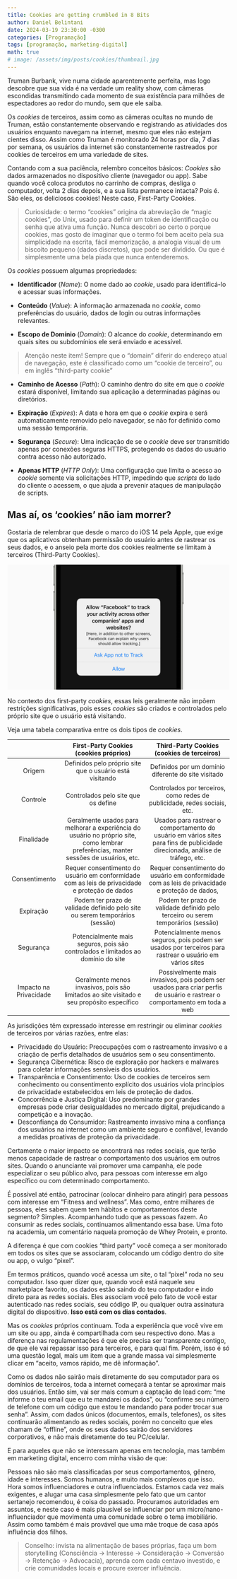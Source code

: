 ```yaml
---
title: Cookies are getting crumbled in 8 Bits
author: Daniel Belintani
date: 2024-03-19 23:30:00 -0300
categories: [Programação]
tags: [programação, marketing-digital]
math: true
# image: /assets/img/posts/cookies/thumbnail.jpg
---
```

Truman Burbank, vive numa cidade aparentemente perfeita, mas logo descobre que sua vida é na verdade um reality show, com câmeras escondidas transmitindo cada momento de sua existência para milhões de espectadores ao redor do mundo, sem que ele saiba.

Os _cookies_ de terceiros, assim como as câmeras ocultas no mundo de Truman, estão constantemente observando e registrando as atividades dos usuários enquanto navegam na internet, mesmo que eles não estejam cientes disso. Assim como Truman é monitorado 24 horas por dia, 7 dias por semana, os usuários da internet são constantemente rastreados por cookies de terceiros em uma variedade de sites.

Contando com a sua paciência, relembro conceitos básicos:
_Cookies_ são dados armazenados no dispositivo cliente (navegador ou app). Sabe quando você coloca produtos no carrinho de compras, desliga o computador, volta 2 dias depois, e a sua lista permanece intacta? Pois é. São eles, os deliciosos cookies! Neste caso, First-Party Cookies.

> Curiosidade: o termo “cookies” origina da abreviação de “magic cookies”, do Unix, usado para definir um token de identificação ou senha que ativa uma função. Nunca descobri ao certo o porque cookies, mas gosto de imaginar que o termo foi bem aceito pela sua simplicidade na escrita, fácil memorização, a analogia visual de um biscoito pequeno (dados discretos), que pode ser dividido. Ou que é simplesmente uma bela piada que nunca entenderemos.

Os _cookies_ possuem algumas propriedades:

- **Identificador** (_Name_): O nome dado ao _cookie_, usado para identificá-lo e acessar suas informações.

- **Conteúdo** (_Value_): A informação armazenada no _cookie_, como preferências do usuário, dados de login ou outras informações relevantes.

- **Escopo de Domínio** (_Domain_): O alcance do _cookie_, determinando em quais sites ou subdomínios ele será enviado e acessível.
> Atenção neste item! Sempre que o “domain” diferir do endereço atual de navegação, este é classificado como um “cookie de terceiro”, ou em inglês “third-party cookie”

- **Caminho de Acesso** (_Path_): O caminho dentro do site em que o _cookie_ estará disponível, limitando sua aplicação a determinadas páginas ou diretórios.

- **Expiração** (_Expires_): A data e hora em que o _cookie_ expira e será automaticamente removido pelo navegador, se não for definido como uma sessão temporária.

- **Segurança** (_Secure_): Uma indicação de se o _cookie_ deve ser transmitido apenas por conexões seguras HTTPS, protegendo os dados do usuário contra acesso não autorizado.

- **Apenas HTTP** (_HTTP Only_): Uma configuração que limita o acesso ao _cookie_ somente via solicitações HTTP, impedindo que _scripts_ do lado do cliente o acessem, o que ajuda a prevenir ataques de manipulação de scripts.

## Mas aí, os ‘cookies’ não iam morrer?

Gostaria de relembrar que desde o marco do iOS 14 pela Apple, que exige que os aplicativos obtenham permissão do usuário antes de rastrear os seus dados, e o anseio pela morte dos cookies realmente se limitam à terceiros (Third-Party Cookies).

![Desktop View](/assets/img/posts/cookies/img1.jpg)

No contexto dos first-party _cookies_, essas leis geralmente não impõem restrições significativas, pois esses _cookies_ são criados e controlados pelo próprio site que o usuário está visitando.

Veja uma tabela comparativa entre os dois tipos de _cookies_.


|  |                                               First-Party Cookies (cookies próprios)                                                |                                           Third-Party Cookies (cookies de terceiros)                                           |
| :---: |:-----------------------------------------------------------------------------------------------------------------------------------:|:------------------------------------------------------------------------------------------------------------------------------:|
| Origem |                                      Definidos pelo próprio site que o usuário está visitando                                       |                                      Definidos por um domínio diferente do site visitado                                       |
| Controle |                                                 Controlados pelo site que os define                                                 |                           Controlados por terceiros, como redes de publicidade, redes sociais, etc.                            |
| Finalidade |Geralmente usados para melhorar a experiência do usuário no próprio site, como lembrar preferências, manter sessões de usuários, etc.| Usados para rastrear o comportamento do usuário em vários sites para fins de publicidade direcionada, análise de tráfego, etc. |
| Consentimento |                   Requer consentimento do usuário em conformidade com as leis de privacidade e proteção de dados                    |                Requer consentimento do usuário em conformidade com as leis de privacidade e proteção de dados,                 |
| Expiração |                            Podem ter prazo de validade definido pelo site ou serem temporários (sessão)                             |Podem ter prazo de validade definido pelo terceiro ou serem temporários (sessão) |
| Segurança |                          Potencialmente mais seguros, pois são controlados e limitados ao domínio do site                           |Potencialmente menos seguros, pois podem ser usados por terceiros para rastrear o usuário em vários sites                                                |
| Impacto na Privacidade |                     Geralmente menos invasivos, pois são limitados ao site visitado e seu propósito específico                      |   Possivelmente mais invasivos, pois podem ser usados para criar perfis de usuário e rastrear o comportamento em toda a web    |



As jurisdições têm expressado interesse em restringir ou eliminar _cookies_ de terceiros por várias razões, entre elas:


- Privacidade do Usuário: Preocupações com o rastreamento invasivo e a criação de perfis detalhados de usuários sem o seu consentimento.
- Segurança Cibernética: Risco de exploração por hackers e malwares para coletar informações sensíveis dos usuários.
- Transparência e Consentimento: Uso de cookies de terceiros sem conhecimento ou consentimento explícito dos usuários viola princípios de privacidade estabelecidos em leis de proteção de dados.
- Concorrência e Justiça Digital: Uso predominante por grandes empresas pode criar desigualdades no mercado digital, prejudicando a competição e a inovação.
- Desconfiança do Consumidor: Rastreamento invasivo mina a confiança dos usuários na internet como um ambiente seguro e confiável, levando a medidas proativas de proteção da privacidade.


Certamente o maior impacto se encontrará nas redes sociais, que terão menos capacidade de rastrear o comportamento dos usuários em outros sites. Quando o anunciante vai promover uma campanha, ele pode especializar o seu público alvo, para pessoas com interesse em algo específico ou com determinado comportamento.

É possível até então, patrocinar (colocar dinheiro para atingir) para pessoas com interesse em “Fitness and wellness”. Mas como, entre milhares de pessoas, eles sabem quem tem hábitos e comportamentos deste segmento? Simples. Acompanhando tudo que as pessoas fazem. Ao consumir as redes sociais, continuamos alimentando essa base. Uma foto na academia, um comentário naquela promoção de Whey Protein, e pronto.

A diferença é que com cookies “third party” você começa a ser monitorado em todos os sites que se associaram, colocando um código dentro do site ou app, o vulgo “pixel”.

Em termos práticos, quando você acessa um site, o tal “pixel” roda no seu computador. Isso quer dizer que, quando você está naquele seu marketplace favorito, os dados estão saindo do teu computador e indo direto para as redes sociais. Eles associam você pelo fato de você estar autenticado nas redes sociais, seu código IP, ou qualquer outra assinatura digital do dispositivo. **Isso está com os dias contados**.


Mas os _cookies_ próprios continuam. Toda a experiência que você vive em um site ou app, ainda é compartilhada com seu respectivo dono. Mas a diferença nas regulamentações é que ele precisa ser transparente contigo, de que ele vai repassar isso para terceiros, e para qual fim. Porém, isso é só uma questão legal, mais um item que a grande massa vai simplesmente clicar em “aceito, vamos rápido, me dê informação”.

Como os dados não sairão mais diretamente do seu computador para os domínios de terceiros, toda a internet começará a tentar se aproximar mais dos usuários. Então sim, vai ser mais comum a captação de lead com: “me informe o teu email que eu te mandarei os dados”, ou “confirme seu número de telefone com um código que estou te mandando para poder trocar sua senha”. Assim, com dados únicos (documentos, emails, telefones), os sites continuarão alimentando as redes sociais, porém no conceito que eles chamam de “offline”, onde os seus dados sairão dos servidores corporativos, e não mais diretamente do teu PC/celular.

E para aqueles que não se interessam apenas em tecnologia, mas também em marketing digital, encerro com minha visão de que:

Pessoas não são mais classificadas por seus comportamentos, gênero, idade e interesses. Somos humanos, e muito mais complexos que isso. Hora somos influenciadores e outra influenciados. Estamos cada vez mais exigentes, e alugar uma casa simplesmente pelo fato que um cantor sertanejo recomendou, é coisa do passado. Procuramos autoridades em assuntos, e neste caso é mais plausível se influenciar por um micro/nano-influenciador que movimenta uma comunidade sobre o tema imobiliário. Assim como também é mais provável que uma mãe troque de casa após  influência dos filhos.

> Conselho: invista na alimentação de bases próprias, faça um bom storytelling (Consciência → Interesse → Consideração → Conversão → Retenção → Advocacia), aprenda com cada centavo investido, e crie comunidades locais e procure exercer influência.
